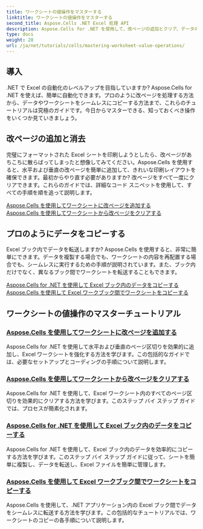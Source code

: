 ```yaml
---
title: ワークシートの値操作をマスターする
linktitle: ワークシートの値操作をマスターする
second_title: Aspose.Cells .NET Excel 処理 API
description: Aspose.Cells for .NET を使用して、改ページの追加とクリア、データのコピーなど、Excel のワークシート値の操作を習得するための包括的なチュートリアルをご覧ください。
type: docs
weight: 28
url: /ja/net/tutorials/cells/mastering-worksheet-value-operations/
---
```

## 導入

.NET で Excel の自動化のレベルアップを目指していますか? Aspose.Cells for .NET を使えば、簡単に自動化できます。プロのように改ページを処理する方法から、データやワークシートをシームレスにコピーする方法まで、これらのチュートリアルは究極のガイドです。今日からマスターできる、知っておくべき操作をいくつか見ていきましょう。

## 改ページの追加と消去  

完璧にフォーマットされた Excel シートを印刷しようとしたら、改ページがあちこちに散らばってしまったと想像してみてください。Aspose.Cells を使用すると、水平および垂直の改ページを簡単に追加して、きれいな印刷レイアウトを確保できます。最初からやり直す必要がありますか? 改ページをすべて一度にクリアできます。これらのガイドでは、詳細なコード スニペットを使用して、すべての手順を順を追って説明します。  

[Aspose.Cells を使用してワークシートに改ページを追加する](./adding-page-breaks/)  
[Aspose.Cells を使用してワークシートから改ページをクリアする](./clear-page-breaks/)  

## プロのようにデータをコピーする  

Excel ブック内でデータを転送しますか? Aspose.Cells を使用すると、非常に簡単にできます。データを複製する場合でも、ワークシートの内容を再配置する場合でも、シームレスに実行するための手順が説明されています。また、ブック内だけでなく、異なるブック間でワークシートを転送することもできます。  

[Aspose.Cells for .NET を使用して Excel ブック内のデータをコピーする](./copy-data-within-excel-workbook/) 
[Aspose.Cells を使用して Excel ワークブック間でワークシートをコピーする](./copy-worksheet-between-workbooks/)  

## ワークシートの値操作のマスターチュートリアル
### [Aspose.Cells を使用してワークシートに改ページを追加する](./adding-page-breaks/)
Aspose.Cells for .NET を使用して水平および垂直のページ区切りを効果的に追加し、Excel ワークシートを強化する方法を学びます。この包括的なガイドでは、必要なセットアップとコーディングの手順について説明します。
### [Aspose.Cells を使用してワークシートから改ページをクリアする](./clear-page-breaks/)
Aspose.Cells for .NET を使用して、Excel ワークシート内のすべてのページ区切りを効果的にクリアする方法を学びます。このステップ バイ ステップ ガイドでは、プロセスが簡素化されます。
### [Aspose.Cells for .NET を使用して Excel ブック内のデータをコピーする](./copy-data-within-excel-workbook/)
Aspose.Cells for .NET を使用して、Excel ブック内のデータを効率的にコピーする方法を学びます。このステップ バイ ステップ ガイドに従って、シートを簡単に複製し、データを転送し、Excel ファイルを簡単に管理します。
### [Aspose.Cells を使用して Excel ワークブック間でワークシートをコピーする](./copy-worksheet-between-workbooks/)
Aspose.Cells を使用して、.NET アプリケーション内の Excel ブック間でデータをシームレスに転送する方法を学びます。この包括的なチュートリアルでは、ワークシートのコピーの各手順について説明します。